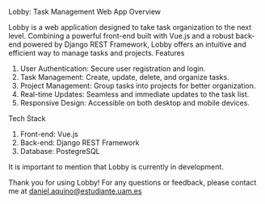Lobby: Task Management Web App
Overview

Lobby is a web application designed to take task organization to the next level. Combining a powerful front-end built with Vue.js and a robust back-end powered by Django REST Framework, Lobby offers an intuitive and efficient way to manage tasks and projects.
Features

1. User Authentication: Secure user registration and login.
2. Task Management: Create, update, delete, and organize tasks.
3. Project Management: Group tasks into projects for better organization.
4. Real-time Updates: Seamless and immediate updates to the task list.
5. Responsive Design: Accessible on both desktop and mobile devices.

Tech Stack

1. Front-end: Vue.js
2. Back-end: Django REST Framework
3. Database: PostegreSQL

It is important to mention that Lobby is currently in development.

Thank you for using Lobby! For any questions or feedback, please contact me at daniel.aquino@estudiante.uam.es
